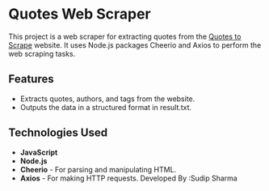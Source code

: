 # Quotes Web Scraper

This project is a web scraper for extracting quotes from the [Quotes to Scrape](https://quotes.toscrape.com/) website. It uses Node.js packages Cheerio and Axios to perform the web scraping tasks.

## Features

- Extracts quotes, authors, and tags from the website.
- Outputs the data in a structured format in result.txt.

## Technologies Used

- **JavaScript**
- **Node.js**
- **Cheerio** - For parsing and manipulating HTML.
- **Axios** - For making HTTP requests.
  Developed By :Sudip Sharma

